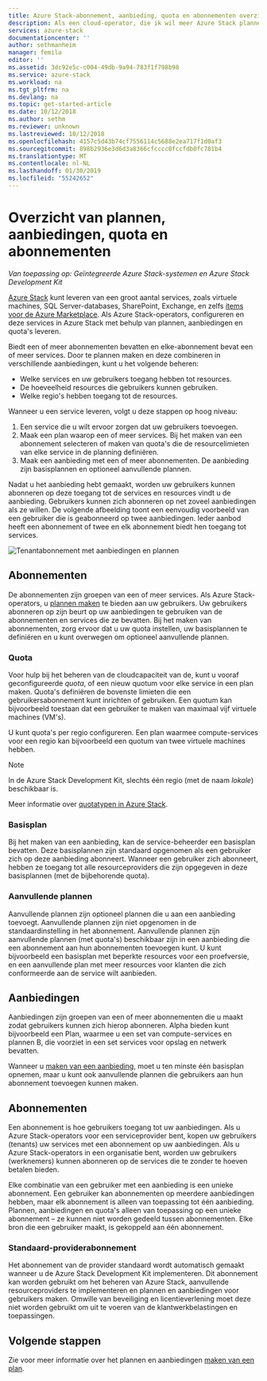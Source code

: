 ```yaml
---
title: Azure Stack-abonnement, aanbieding, quota en abonnementen overzicht | Microsoft Docs
description: Als een cloud-operator, die ik wil meer Azure Stack plannen, aanbiedingen, quota en abonnementen.
services: azure-stack
documentationcenter: ''
author: sethmanheim
manager: femila
editor: ''
ms.assetid: 3dc92e5c-c004-49db-9a94-783f1f798b98
ms.service: azure-stack
ms.workload: na
ms.tgt_pltfrm: na
ms.devlang: na
ms.topic: get-started-article
ms.date: 10/12/2018
ms.author: sethm
ms.reviewer: unknown
ms.lastreviewed: 10/12/2018
ms.openlocfilehash: 4157c5d43b74cf7556114c5688e2ea717f1d0af3
ms.sourcegitcommit: 898b2936e3d6d3a8366cfcccc0fccfdb0fc781b4
ms.translationtype: MT
ms.contentlocale: nl-NL
ms.lasthandoff: 01/30/2019
ms.locfileid: "55242652"
---
```

# <a name="plan-offer-quota-and-subscription-overview"></a>Overzicht van plannen, aanbiedingen, quota en abonnementen

*Van toepassing op: Geïntegreerde Azure Stack-systemen en Azure Stack Development Kit*

[Azure Stack](azure-stack-poc.md) kunt leveren van een groot aantal services, zoals virtuele machines, SQL Server-databases, SharePoint, Exchange, en zelfs [items voor de Azure Marketplace](azure-stack-marketplace-azure-items.md). Als Azure Stack-operators, configureren en deze services in Azure Stack met behulp van plannen, aanbiedingen en quota's leveren.

Biedt een of meer abonnementen bevatten en elke-abonnement bevat een of meer services. Door te plannen maken en deze combineren in verschillende aanbiedingen, kunt u het volgende beheren:

- Welke services en uw gebruikers toegang hebben tot resources.
- De hoeveelheid resources die gebruikers kunnen gebruiken.
- Welke regio's hebben toegang tot de resources.

Wanneer u een service leveren, volgt u deze stappen op hoog niveau:

1. Een service die u wilt ervoor zorgen dat uw gebruikers toevoegen.
2. Maak een plan waarop een of meer services. Bij het maken van een abonnement selecteren of maken van quota's die de resourcelimieten van elke service in de planning definiëren.
3. Maak een aanbieding met een of meer abonnementen. De aanbieding zijn basisplannen en optioneel aanvullende plannen.

Nadat u het aanbieding hebt gemaakt, worden uw gebruikers kunnen abonneren op deze toegang tot de services en resources vindt u de aanbieding. Gebruikers kunnen zich abonneren op net zoveel aanbiedingen als ze willen. De volgende afbeelding toont een eenvoudig voorbeeld van een gebruiker die is geabonneerd op twee aanbiedingen. Ieder aanbod heeft een abonnement of twee en elk abonnement biedt hen toegang tot services.

![Tenantabonnement met aanbiedingen en plannen](media/azure-stack-key-features/image4.png)

## <a name="plans"></a>Abonnementen

De abonnementen zijn groepen van een of meer services. Als Azure Stack-operators, u [plannen maken](azure-stack-create-plan.md) te bieden aan uw gebruikers. Uw gebruikers abonneren op zijn beurt op uw aanbiedingen te gebruiken van de abonnementen en services die ze bevatten. Bij het maken van abonnementen, zorg ervoor dat u uw quota instellen, uw basisplannen te definiëren en u kunt overwegen om optioneel aanvullende plannen.

### <a name="quotas"></a>Quota

Voor hulp bij het beheren van de cloudcapaciteit van de, kunt u vooraf geconfigureerde *quota*, of een nieuw quotum voor elke service in een plan maken. Quota's definiëren de bovenste limieten die een gebruikersabonnement kunt inrichten of gebruiken. Een quotum kan bijvoorbeeld toestaan dat een gebruiker te maken van maximaal vijf virtuele machines (VM's).

U kunt quota's per regio configureren. Een plan waarmee compute-services voor een regio kan bijvoorbeeld een quotum van twee virtuele machines hebben.

>[!NOTE]
>In de Azure Stack Development Kit, slechts één regio (met de naam *lokale*) beschikbaar is.

Meer informatie over [quotatypen in Azure Stack](azure-stack-quota-types.md).

### <a name="base-plan"></a>Basisplan

Bij het maken van een aanbieding, kan de service-beheerder een basisplan bevatten. Deze basisplannen zijn standaard opgenomen als een gebruiker zich op deze aanbieding abonneert. Wanneer een gebruiker zich abonneert, hebben ze toegang tot alle resourceproviders die zijn opgegeven in deze basisplannen (met de bijbehorende quota).

### <a name="add-on-plans"></a>Aanvullende plannen

Aanvullende plannen zijn optioneel plannen die u aan een aanbieding toevoegt. Aanvullende plannen zijn niet opgenomen in de standaardinstelling in het abonnement. Aanvullende plannen zijn aanvullende plannen (met quota's) beschikbaar zijn in een aanbieding die een abonnement aan hun abonnementen toevoegen kunt. U kunt bijvoorbeeld een basisplan met beperkte resources voor een proefversie, en een aanvullende plan met meer resources voor klanten die zich conformeerde aan de service wilt aanbieden.

## <a name="offers"></a>Aanbiedingen

Aanbiedingen zijn groepen van een of meer abonnementen die u maakt zodat gebruikers kunnen zich hierop abonneren. Alpha bieden kunt bijvoorbeeld een Plan, waarmee u een set van compute-services en plannen B, die voorziet in een set services voor opslag en netwerk bevatten.

Wanneer u [maken van een aanbieding](azure-stack-create-offer.md), moet u ten minste één basisplan opnemen, maar u kunt ook aanvullende plannen die gebruikers aan hun abonnement toevoegen kunnen maken.

## <a name="subscriptions"></a>Abonnementen

Een abonnement is hoe gebruikers toegang tot uw aanbiedingen. Als u Azure Stack-operators voor een serviceprovider bent, kopen uw gebruikers (tenants) uw services met een abonnement op uw aanbiedingen. Als u Azure Stack-operators in een organisatie bent, worden uw gebruikers (werknemers) kunnen abonneren op de services die te zonder te hoeven betalen bieden.

Elke combinatie van een gebruiker met een aanbieding is een unieke abonnement. Een gebruiker kan abonnementen op meerdere aanbiedingen hebben, maar elk abonnement is alleen van toepassing tot één aanbieding. Plannen, aanbiedingen en quota's alleen van toepassing op een unieke abonnement – ze kunnen niet worden gedeeld tussen abonnementen. Elke bron die een gebruiker maakt, is gekoppeld aan één abonnement.

### <a name="default-provider-subscription"></a>Standaard-providerabonnement

Het abonnement van de provider standaard wordt automatisch gemaakt wanneer u de Azure Stack Development Kit implementeren. Dit abonnement kan worden gebruikt om het beheren van Azure Stack, aanvullende resourceproviders te implementeren en plannen en aanbiedingen voor gebruikers maken. Omwille van beveiliging en licentieverlening moet deze niet worden gebruikt om uit te voeren van de klantwerkbelastingen en toepassingen.

## <a name="next-steps"></a>Volgende stappen

Zie voor meer informatie over het plannen en aanbiedingen [maken van een plan](azure-stack-create-plan.md).

